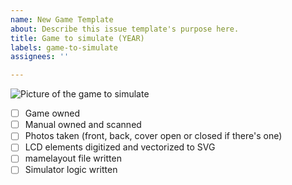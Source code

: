 ```yaml
---
name: New Game Template
about: Describe this issue template's purpose here.
title: Game to simulate (YEAR)
labels: game-to-simulate
assignees: ''

---
```


![Picture of the game to simulate]()  

- [ ] Game owned 
- [ ] Manual owned and scanned
- [ ] Photos taken (front, back, cover open or closed if there's one)
- [ ] LCD elements digitized and vectorized to SVG
- [ ] mamelayout file written
- [ ] Simulator logic written
